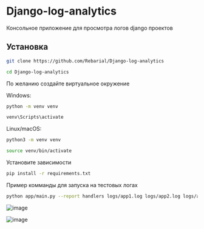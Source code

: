# Django-log-analytics

Консольное приложение для просмотра логов django проектов

## Установка
~~~bash
git clone https://github.com/Rebarial/Django-log-analytics

cd Django-log-analytics

~~~

По желанию создайте виртуальное окружение

Windows:
~~~bash
python -m venv venv

venv\Scripts\activate
~~~
Linux/macOS:
~~~bash
python3 -m venv venv

source venv/bin/activate
~~~
Установите зависимости
~~~bash
pip install -r requirements.txt
~~~
Пример комманды для запуска на тестовых логах
~~~bash
python app/main.py --report handlers logs/app1.log logs/app2.log logs/app3.log
~~~




![image](https://github.com/user-attachments/assets/73d6938c-727b-41d6-a0bf-6d072234aa14)


![image](https://github.com/user-attachments/assets/910969a7-3977-4d31-9b21-71ac59f8bfcc)

